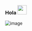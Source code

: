 ### Hola <img src="https://raw.githubusercontent.com/MartinHeinz/MartinHeinz/master/wave.gif" width="30px">

![image](https://user-images.githubusercontent.com/87962367/139198162-e7cf176e-b553-4f59-9dad-47883871e481.png)

<!--
**blitzey86/blitzey86** is a ✨ _special_ ✨ repository because its `README.md` (this file) appears on your GitHub profile.

Here are some ideas to get you started:

- 🔭 I’m currently trying to figure out when you’re finally going to ask me out.
- 🌱 I’m currently learning Java Script Algorithms & Data Structures.
- 📫 How to reach me: ...
- 😄 Pronouns: ...
- ⚡ Fun fact: ...
-->
